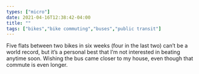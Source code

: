 ```yaml
---
types: ["micro"]
date: 2021-04-16T12:38:42-04:00
title: ""
tags: ["bikes","bike commuting","buses","public transit"]
---
```

Five flats between two bikes in six weeks (four in the last two) can’t be a world record, but it’s a personal best that I’m not interested in beating anytime soon. Wishing the bus came closer to my house, even though that commute is even longer.
